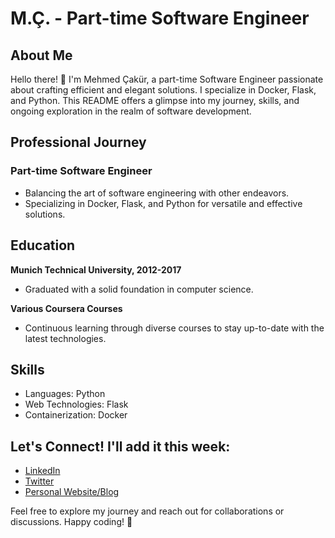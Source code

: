 # M.Ç. - Part-time Software Engineer

## About Me
Hello there! 👋 I'm Mehmed Çakür, a part-time Software Engineer passionate about crafting efficient and elegant solutions. I specialize in Docker, Flask, and Python. This README offers a glimpse into my journey, skills, and ongoing exploration in the realm of software development.

## Professional Journey

### Part-time Software Engineer
- Balancing the art of software engineering with other endeavors.
- Specializing in Docker, Flask, and Python for versatile and effective solutions.

## Education
**Munich Technical University, 2012-2017**
- Graduated with a solid foundation in computer science.

**Various Coursera Courses**
- Continuous learning through diverse courses to stay up-to-date with the latest technologies.

## Skills
- Languages: Python
- Web Technologies: Flask
- Containerization: Docker

## Let's Connect! I'll add it this week:
- [LinkedIn](https://www.linkedin.com/in/your-linkedin-profile) 
- [Twitter](https://twitter.com/your-twitter-handle)
- [Personal Website/Blog](https://www.yourwebsite.com)

Feel free to explore my journey and reach out for collaborations or discussions. Happy coding! 🚀
